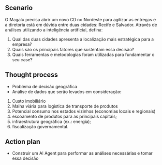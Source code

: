 ## Scenario

O Magalu precisa abrir um novo CD no Nordeste para agilizar as entregas e a diretoria está em dúvida entre duas cidades: Recife e Salvador. Através de análises utilizando a inteligência artificial, defina:

1. Qual das duas cidades apresenta a localização mais estratégica para a empresa?
2. Quais são os principais fatores que sustentam essa decisão?
3. Quais ferramentas e metodologias foram utilizadas para fundamentar o seu case?

## Thought process
- Problema de decisão geográfica
- Análise de dados que serão levados em consideração:
1. Custo imobiliário
2. Malha viária para logística de transporte de produtos
3. Potencial consumo nos estados vizinhos (economias locais e regionais)
4. escoamento de produtos para as principais capitais;
5. infraestrutura geográfica (ex.: energia);
6. fiscalização governamental.

## Action plan
- Construir um AI Agent para performar as análises necessárias e tomar essa decisão